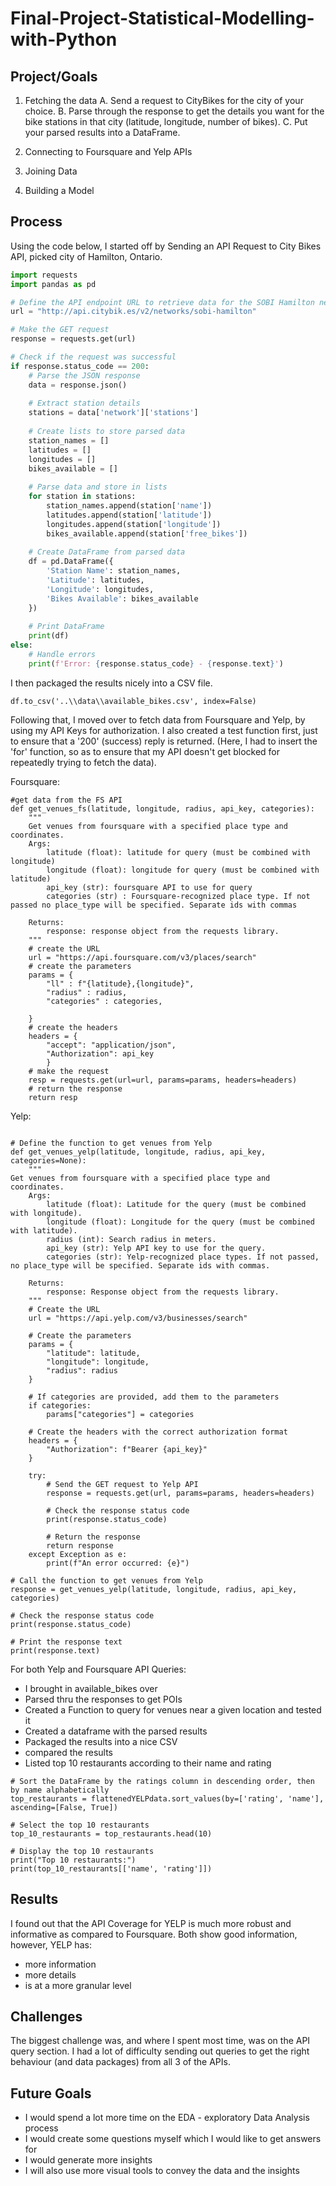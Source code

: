 # Final-Project-Statistical-Modelling-with-Python

## Project/Goals

1. Fetching the data
   A. Send a request to CityBikes for the city of your choice.
   B. Parse through the response to get the details you want for the bike stations in that city (latitude, longitude, number of bikes).
   C. Put your parsed results into a DataFrame.

2. Connecting to Foursquare and Yelp APIs
3. Joining Data
4. Building a Model
 

## Process
Using the code below, I started off by Sending an API Request to City Bikes API, picked city of Hamilton, Ontario.

```Python
import requests
import pandas as pd

# Define the API endpoint URL to retrieve data for the SOBI Hamilton network
url = "http://api.citybik.es/v2/networks/sobi-hamilton"

# Make the GET request
response = requests.get(url)

# Check if the request was successful
if response.status_code == 200:
    # Parse the JSON response
    data = response.json()
    
    # Extract station details
    stations = data['network']['stations']
    
    # Create lists to store parsed data
    station_names = []
    latitudes = []
    longitudes = []
    bikes_available = []
    
    # Parse data and store in lists
    for station in stations:
        station_names.append(station['name'])
        latitudes.append(station['latitude'])
        longitudes.append(station['longitude'])
        bikes_available.append(station['free_bikes'])
    
    # Create DataFrame from parsed data
    df = pd.DataFrame({
        'Station Name': station_names,
        'Latitude': latitudes,
        'Longitude': longitudes,
        'Bikes Available': bikes_available
    })
    
    # Print DataFrame
    print(df)
else:
    # Handle errors
    print(f'Error: {response.status_code} - {response.text}')
```

I then packaged the results nicely into a CSV file.
```
df.to_csv('..\\data\\available_bikes.csv', index=False)
```

Following that, I moved over to fetch data from Foursquare and Yelp, by using my API Keys for authorization. I also created a test function first, just to ensure that a '200' (success) reply is returned.
(Here, I had to insert the 'for' function, so as to ensure that my API doesn't get blocked for repeatedly trying to fetch the data).

Foursquare:
```
#get data from the FS API
def get_venues_fs(latitude, longitude, radius, api_key, categories):
    """
    Get venues from foursquare with a specified place type and coordinates.
    Args:
        latitude (float): latitude for query (must be combined with longitude)
        longitude (float): longitude for query (must be combined with latitude)
        api_key (str): foursquare API to use for query
        categories (str) : Foursquare-recognized place type. If not passed no place_type will be specified. Separate ids with commas
    
    Returns:
        response: response object from the requests library.
    """
    # create the URL
    url = "https://api.foursquare.com/v3/places/search"
    # create the parameters
    params = {
        "ll" : f"{latitude},{longitude}",
        "radius" : radius,
        "categories" : categories,

    }
    # create the headers
    headers = {
        "accept": "application/json",
        "Authorization": api_key
        }
    # make the request
    resp = requests.get(url=url, params=params, headers=headers)
    # return the response
    return resp
```

Yelp:
```import requests

# Define the function to get venues from Yelp
def get_venues_yelp(latitude, longitude, radius, api_key, categories=None):
    """
Get venues from foursquare with a specified place type and coordinates.
    Args:
        latitude (float): Latitude for the query (must be combined with longitude).
        longitude (float): Longitude for the query (must be combined with latitude).
        radius (int): Search radius in meters.
        api_key (str): Yelp API key to use for the query.
        categories (str): Yelp-recognized place types. If not passed, no place_type will be specified. Separate ids with commas.
    
    Returns:
        response: Response object from the requests library.
    """
    # Create the URL
    url = "https://api.yelp.com/v3/businesses/search"
    
    # Create the parameters
    params = {
        "latitude": latitude,
        "longitude": longitude,
        "radius": radius
    }
    
    # If categories are provided, add them to the parameters
    if categories:
        params["categories"] = categories
    
    # Create the headers with the correct authorization format
    headers = {
        "Authorization": f"Bearer {api_key}"
    }
    
    try:
        # Send the GET request to Yelp API
        response = requests.get(url, params=params, headers=headers)
        
        # Check the response status code
        print(response.status_code)
        
        # Return the response
        return response
    except Exception as e:
        print(f"An error occurred: {e}")

# Call the function to get venues from Yelp
response = get_venues_yelp(latitude, longitude, radius, api_key, categories)

# Check the response status code
print(response.status_code)

# Print the response text
print(response.text)
```

For both Yelp and Foursquare API Queries:
- I brought in available_bikes over
- Parsed thru the responses to get POIs
- Created a Function to query for venues near a given location and tested it
- Created a dataframe with the parsed results
- Packaged the results into a nice CSV
- compared the results
- Listed top 10 restaurants according to their name and rating
```
# Sort the DataFrame by the ratings column in descending order, then by name alphabetically
top_restaurants = flattenedYELPdata.sort_values(by=['rating', 'name'], ascending=[False, True])

# Select the top 10 restaurants
top_10_restaurants = top_restaurants.head(10)

# Display the top 10 restaurants
print("Top 10 restaurants:")
print(top_10_restaurants[['name', 'rating']])
```

## Results
I found out that the API Coverage for YELP is much more robust and informative as compared to Foursquare. Both show good information, however, YELP has:
- more information
- more details
- is at a more granular level

## Challenges 
The biggest challenge was, and where I spent most time, was on the API query section. I had a lot of difficulty sending out queries to get the right behaviour (and data packages) from all 3 of the APIs.

## Future Goals
- I would spend a lot more time on the EDA - exploratory Data Analysis process
- I would create some questions myself which I would like to get answers for
- I would generate more insights
- I will also use more visual tools to convey the data and the insights
